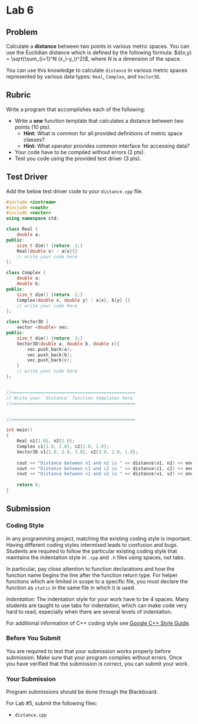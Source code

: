 <script>MathJax = {tex: {inlineMath: [['$', '$'], ['\\(', '\\)']]}};</script>
<script id="MathJax-script" async src="https://cdn.jsdelivr.net/npm/mathjax@3/es5/tex-chtml.js"></script>

# Lab 6

## Problem

Calculate a **distance** between two points in various metric spaces. You can use the Euclidian distance which is defined by the following formula: $d(x,y) = \sqrt{\sum_{i=1}^N (x_i-y_i)^2}$, where $N$ is a dimension of the space.

You can use this knowledge to calculate `distance` in various metric spaces represented by various data types: `Real`, `Complex`, and `Vector3D`.

## Rubric

Write a program that accomplishes each of the following:

- Write a **one** function template that calculates a distance between two points (10 pts).
    - **Hint:** What is common for all provided definitions of metric space classes?
    - **Hint:**  What operator provides common interface for accessing data?
- Your code have to be compiled without errors (2 pts).
- Test you code using the provided test driver (3 pts).


## Test Driver

Add the below test driver code to your `distance.cpp` file.

```c++
#include <iostream>
#include <cmath>
#include <vector>
using namespace std;

class Real {
    double a;
public:
    size_t dim() {return  1;}
    Real(double x) : a{x}{}
    // write your code here
};

class Complex {
    double a;
    double b;
public:
    size_t dim() {return  2;}
    Complex(double x, double y) : a{x}, b{y} {}  
    // write your code here
};

class Vector3D {
    vector <double> vec;
public:
    size_t dim() {return  3;}
    Vector3D(double a, double b, double c){
        vec.push_back(a);
        vec.push_back(b); 
        vec.push_back(c); 
    } 
    // write your code here
};


//===============================================
// Write your `distance` function templates here
//===============================================


//===============================================

int main()
{
    Real n1{1.0}, n2{2.0};
    Complex c1{1.0, 2.0}, c2{2.0, 1.0};
    Vector3D v1{1.0, 2.0, 3.0}, v2{3.0, 2.0, 1.0};
    
    cout << "Distance between n1 and n2 is " << distance(n1, n2) << endl;
    cout << "Distance between c1 and c2 is " << distance(c1, c2) << endl;
    cout << "Distance between v1 and v2 is " << distance(v1, v2) << endl;
    
    return 0;
}
```

## Submission

### Coding Style

In any programming project, matching the existing coding style is important. Having different coding styles intermixed leads to confusion and bugs. Students are required to follow the particular existing coding style that maintains the indentation style in `.cpp` and `.h` files using spaces, not tabs.

In particular, pay close attention to function declarations and how the function name begins the line after the function return type. For helper functions which are limited in scope to a specific file, you must declare the function as `static` in the same file in which it is used.

*Indentation*: The indentation style for your work have to be 4 spaces. Many students are taught to use tabs for indentation, which can make code very hard to read, especially when there are several levels of indentation.

For additional information of C++ coding style see [Google C++ Style Guide](https://google.github.io/styleguide/cppguide.html).

### Before You Submit

You are required to test that your submission works properly before submission. Make sure that your program compiles without errors. Once you have verified that the submission is correct, you can submit your work.


### Your Submission

Program submissions should be done through the Blackboard.

For Lab #5, submit the following files:

- `distance.cpp`
